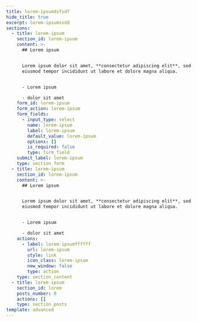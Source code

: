 ```yaml
---
title: lorem-ipsumdsfsdf
hide_title: true
excerpt: lorem-ipsumssdd
sections:
  - title: lorem-ipsum
    section_id: lorem-ipsum
    content: >-
      ## Lorem ipsum


      Lorem ipsum dolor sit amet, **consectetur adipiscing elit**, sed do
      eiusmod tempor incididunt ut labore et dolore magna aliqua.


      - Lorem ipsum

      - dolor sit amet
    form_id: lorem-ipsum
    form_action: lorem-ipsum
    form_fields:
      - input_type: select
        name: lorem-ipsum
        label: lorem-ipsum
        default_value: lorem-ipsum
        options: []
        is_required: false
        type: form_field
    submit_label: lorem-ipsum
    type: section_form
  - title: lorem-ipsum
    section_id: lorem-ipsum
    content: >-
      ## Lorem ipsum


      Lorem ipsum dolor sit amet, **consectetur adipiscing elit**, sed do
      eiusmod tempor incididunt ut labore et dolore magna aliqua.


      - Lorem ipsum

      - dolor sit amet
    actions:
      - label: lorem-ipsumffffff
        url: lorem-ipsum
        style: link
        icon_class: lorem-ipsum
        new_window: false
        type: action
    type: section_content
  - title: lorem-ipsum
    section_id: lorem
    posts_number: 0
    actions: []
    type: section_posts
template: advanced
---
```

